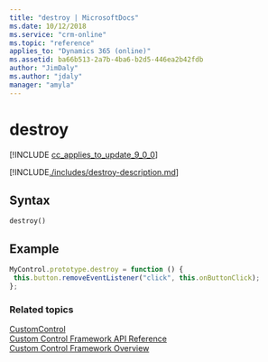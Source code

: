 ```yaml
---
title: "destroy | MicrosoftDocs"
ms.date: 10/12/2018
ms.service: "crm-online"
ms.topic: "reference"
applies_to: "Dynamics 365 (online)"
ms.assetid: ba66b513-2a7b-4ba6-b2d5-446ea2b42fdb
author: "JimDaly"
ms.author: "jdaly"
manager: "amyla"
---
```

# destroy

[!INCLUDE [cc_applies_to_update_9_0_0](../../../../includes/cc_applies_to_update_9_0_0.md)]

[!INCLUDE[./includes/destroy-description.md](./includes/destroy-description.md)]

## Syntax

`destroy()`

## Example
```javascript
MyControl.prototype.destroy = function () {
 this.button.removeEventListener("click", this.onButtonClick);
};
```

### Related topics

[CustomControl](../customcontrol.md)<br />
[Custom Control Framework API Reference](../index.md)<br />
[Custom Control Framework Overview](../../custom-control-framework-overview.md)<br />
